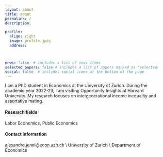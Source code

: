 ```yaml
---
layout: about
title: about
permalink: /
description:

profile:
  align: right
  image: profile.jpeg
  address:



news: false  # includes a list of news items
selected_papers: false # includes a list of papers marked as "selected={true}"
social: false  # includes social icons at the bottom of the page
---
```

I am a PhD student in Economics at the University of Zurich. During the academic year 2022-23, I am visiting Opportunity Insights at Harvard University.
My research focuses on intergenerational income inequality and assortative mating.

#### Research fields
Labor Economics, Public Economics 

#### Contact information
alexandre.jenni@econ.uzh.ch \\
University of Zurich \\
Department of Economics 




